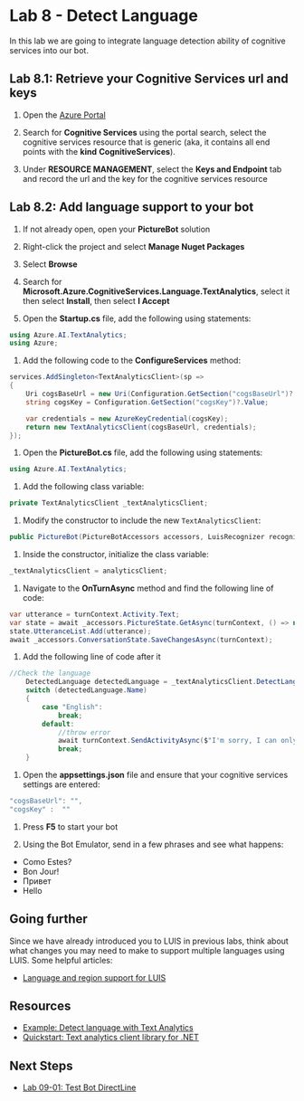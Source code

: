 # Lab 8 - Detect Language

In this lab we are going to integrate language detection ability of cognitive services into our bot.

## Lab 8.1: Retrieve your Cognitive Services url and keys

1. Open the [Azure Portal](https://portal.azure.com)

1. Search for **Cognitive Services** using the portal search, select the cognitive services resource that is generic (aka, it contains all end points with the **kind** **CognitiveServices**).

1. Under **RESOURCE MANAGEMENT**, select the **Keys and Endpoint** tab and record the url and the key for the cognitive services resource

## Lab 8.2: Add language support to your bot

1. If not already open, open your **PictureBot** solution

1. Right-click the project and select **Manage Nuget Packages**

1. Select **Browse**

1. Search for **Microsoft.Azure.CognitiveServices.Language.TextAnalytics**, select it then select **Install**, then select **I Accept**

1. Open the **Startup.cs** file, add the following using statements:

```csharp
using Azure.AI.TextAnalytics;
using Azure;
```

1. Add the following code to the **ConfigureServices** method:

```csharp
services.AddSingleton<TextAnalyticsClient>(sp =>
{
    Uri cogsBaseUrl = new Uri(Configuration.GetSection("cogsBaseUrl")?.Value);
    string cogsKey = Configuration.GetSection("cogsKey")?.Value;

    var credentials = new AzureKeyCredential(cogsKey);
    return new TextAnalyticsClient(cogsBaseUrl, credentials);
});
```

1. Open the **PictureBot.cs** file, add the following using statements:

```csharp
using Azure.AI.TextAnalytics;
```

1. Add the following class variable:

```csharp
private TextAnalyticsClient _textAnalyticsClient;
```

1. Modify the constructor to include the new `TextAnalyticsClient`:

```csharp
public PictureBot(PictureBotAccessors accessors, LuisRecognizer recognizer, TextAnalyticsClient analyticsClient)
```

1. Inside the constructor, initialize the class variable:

```csharp
_textAnalyticsClient = analyticsClient;
```

1. Navigate to the **OnTurnAsync** method and find the following line of code:

```csharp
var utterance = turnContext.Activity.Text;
var state = await _accessors.PictureState.GetAsync(turnContext, () => new PictureState());
state.UtteranceList.Add(utterance);
await _accessors.ConversationState.SaveChangesAsync(turnContext);
```

1. Add the following line of code after it

```csharp
//Check the language
    DetectedLanguage detectedLanguage = _textAnalyticsClient.DetectLanguage(turnContext.Activity.Text);
    switch (detectedLanguage.Name)
    {
        case "English":
            break;
        default:
            //throw error
            await turnContext.SendActivityAsync($"I'm sorry, I can only understand English. [{detectedLanguage.Name}]");
            break;
    }
```

1. Open the **appsettings.json** file and ensure that your cognitive services settings are entered:

```csharp
"cogsBaseUrl": "",
"cogsKey" :  ""
```

1. Press **F5** to start your bot

1. Using the Bot Emulator, send in a few phrases and see what happens:

- Como Estes?
- Bon Jour!
- Привет
- Hello

## Going further

Since we have already introduced you to LUIS in previous labs, think about what changes you may need to make to support multiple languages using LUIS.  Some helpful articles:

- [Language and region support for LUIS](https://docs.microsoft.com/en-us/azure/cognitive-services/luis/luis-language-support)

## Resources

- [Example: Detect language with Text Analytics](https://docs.microsoft.com/en-us/azure/cognitive-services/text-analytics/how-tos/text-analytics-how-to-language-detection)
- [Quickstart: Text analytics client library for .NET](https://docs.microsoft.com/en-us/azure/cognitive-services/text-analytics/quickstarts/csharp)

## Next Steps

- [Lab 09-01: Test Bot DirectLine](../Lab9-Test_Bots_DirectLine/01-Introduction.md)
